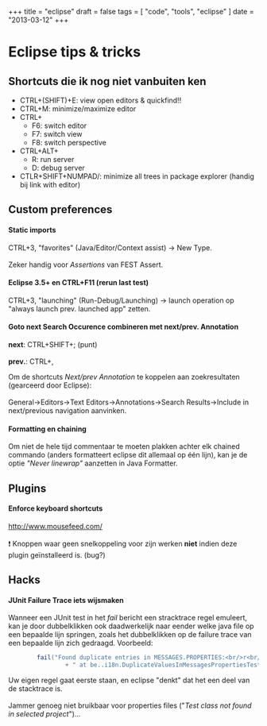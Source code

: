 +++
title = "eclipse"
draft = false
tags = [
    "code",
    "tools",
    "eclipse"
]
date = "2013-03-12"
+++
# Eclipse tips & tricks 

## Shortcuts die ik nog niet vanbuiten ken 

  * CTRL+(SHIFT)+E: view open editors & quickfind!! 
  * CTRL+M: minimize/maximize editor
  * CTRL+
    * F6: switch editor
    * F7: switch view
    * F8: switch perspective
  * CTRL+ALT+
    * R: run server
    * D: debug server
  * CTLR+SHIFT+NUMPAD/: minimize all trees in package explorer (handig bij link with editor)

## Custom preferences 

#### Static imports 

CTRL+3, "favorites" (Java/Editor/Context assist) -> New Type.<br/><br/>
Zeker handig voor *Assertions* van FEST Assert.

#### Eclipse 3.5+ en CTRL+F11 (rerun last test) 

CTRL+3, "launching" (Run-Debug/Launching) -> launch operation op "always launch prev. launched app" zetten.

#### Goto next Search Occurence combineren met next/prev. Annotation 

**next**: CTRL+SHIFT+; (punt)<br/><br/>
**prev.**: CTRL+, 

Om de shortcuts *Next/prev Annotation* te koppelen aan zoekresultaten (gearceerd door Eclipse):<br/><br/>
General->Editors->Text Editors->Annotations->Search Results->Include in next/previous navigation aanvinken.

#### Formatting en chaining 

Om niet de hele tijd commentaar te moeten plakken achter elk chained commando (anders formatteert eclipse dit allemaal op één lijn), kan je de optie *"Never linewrap"* aanzetten in Java Formatter.

## Plugins 

#### Enforce keyboard shortcuts 

http://www.mousefeed.com/ <br/><br/>
:exclamation: Knoppen waar geen snelkoppeling voor zijn werken **niet** indien deze plugin geïnstalleerd is. (bug?)

## Hacks 

#### JUnit Failure Trace iets wijsmaken 

Wanneer een JUnit test in het *fail* bericht een stracktrace regel emuleert, kan je door dubbelklikken ook daadwerkelijk naar eender welke java file op een bepaalde lijn springen, zoals het dubbelklikken op de failure trace van een bepaalde lijn zich gedraagd. Voorbeeld:

```java
		fail("Found duplicate entries in MESSAGES.PROPERTIES:<br/>r<br/>n<br/>r<br/>n"
				+ "	at be..i18n.DuplicateValuesInMessagesPropertiesTest.findDuplicateValuesInMessagesProperties(DuplicateValuesInMessagesPropertiesTest.java:30)");
```

Uw eigen regel gaat eerste staan, en eclipse "denkt" dat het een deel van de stacktrace is. <br/><br/>
Jammer genoeg niet bruikbaar voor properties files ("*Test class not found in selected project*")...